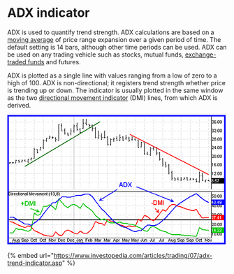 # ADX indicator

ADX is used to quantify trend strength. ADX calculations are based on a [moving average](https://www.investopedia.com/terms/m/movingaverage.asp) of price range expansion over a given period of time. The default setting is 14 bars, although other time periods can be used. ADX can be used on any trading vehicle such as stocks, mutual funds, [exchange-traded funds](https://www.investopedia.com/terms/e/etf.asp) and futures.

ADX is plotted as a single line with values ranging from a low of zero to a high of 100. ADX is non-directional; it registers trend strength whether price is trending up or down. The indicator is usually plotted in the same window as the two [directional movement indicator](https://www.investopedia.com/terms/d/dmi.asp) \(DMI\) lines, from which ADX is derived.

![](../.gitbook/assets/image%20%283%29.png)



{% embed url="https://www.investopedia.com/articles/trading/07/adx-trend-indicator.asp" %}

